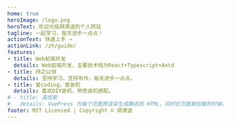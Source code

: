 ```yaml
---
home: true
heroImage: /logo.png
heroText: 欢迎光临胡潇遥的个人网站
tagline: 一起学习，每天进步一点点！
actionText: 快速上手 →
actionLink: /zh/guide/
features:
- title: Web前端开发
  details: Web前端开发，主要技术栈为React+Typescript+Antd
- title: 持之以恒
  details: 坚持学习，坚持写作，每天进步一点点。
- title: 爱coding，爱装机
  details: 喜欢DIY装机，熟悉装机搭配。
# - title: 高性能
#   details: VuePress 为每个页面预渲染生成静态的 HTML，同时在页面被加载的时候，将作为 SPA 运行。
footer: MIT Licensed | Copyright © 胡潇遥
---
```


